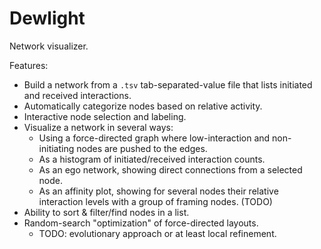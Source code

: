 # Dewlight

Network visualizer.

Features:

- Build a network from a `.tsv` tab-separated-value file that lists initiated
  and received interactions.
- Automatically categorize nodes based on relative activity.
- Interactive node selection and labeling.
- Visualize a network in several ways:
    * Using a force-directed graph where low-interaction and non-initiating
      nodes are pushed to the edges.
    * As a histogram of initiated/received interaction counts.
    * As an ego network, showing direct connections from a selected node.
    * As an affinity plot, showing for several nodes their relative interaction
      levels with a group of framing nodes. (TODO)
- Ability to sort & filter/find nodes in a list.
- Random-search "optimization" of force-directed layouts.
    * TODO: evolutionary approach or at least local refinement.
